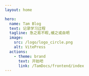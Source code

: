 ```yaml
---
layout: home

hero:
  name: Tam Blog
  text: 记录学习过程
  tagline: 急之易不暇,缓之或自明
  image:
    src: /logo/logo_circle.png
    alt: VitePress
  actions:
    - theme: brand
      text: 开始吧
      link: /TamDocs/frontend/index
---
```

